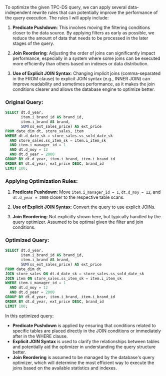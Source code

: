 To optimize the given TPC-DS query, we can apply several data-independent rewrite rules that can potentially improve the performance of the query execution. The rules I will apply include:

1. **Predicate Pushdown**: This involves moving the filtering conditions closer to the data source. By applying filters as early as possible, we reduce the amount of data that needs to be processed in the later stages of the query.

2. **Join Reordering**: Adjusting the order of joins can significantly impact performance, especially in a system where some joins can be executed more efficiently than others based on indexes or data distribution.

3. **Use of Explicit JOIN Syntax**: Changing implicit joins (comma-separated in the FROM clause) to explicit JOIN syntax (e.g., INNER JOIN) can improve readability and sometimes performance, as it makes the join conditions clearer and allows the database engine to optimize better.

### Original Query:
```sql
SELECT dt.d_year,
       item.i_brand_id AS brand_id,
       item.i_brand AS brand,
       SUM(ss_ext_sales_price) AS ext_price
FROM date_dim dt, store_sales, item
WHERE dt.d_date_sk = store_sales.ss_sold_date_sk
  AND store_sales.ss_item_sk = item.i_item_sk
  AND item.i_manager_id = 1
  AND dt.d_moy = 12
  AND dt.d_year = 2000
GROUP BY dt.d_year, item.i_brand, item.i_brand_id
ORDER BY dt.d_year, ext_price DESC, brand_id
LIMIT 100;
```

### Applying Optimization Rules:

1. **Predicate Pushdown**: Move `item.i_manager_id = 1`, `dt.d_moy = 12`, and `dt.d_year = 2000` closer to the respective table scans.

2. **Use of Explicit JOIN Syntax**: Convert the query to use explicit JOINs.

3. **Join Reordering**: Not explicitly shown here, but typically handled by the query optimizer. Assumed to be optimal given the filter and join conditions.

### Optimized Query:
```sql
SELECT dt.d_year,
       item.i_brand_id AS brand_id,
       item.i_brand AS brand,
       SUM(ss_ext_sales_price) AS ext_price
FROM date_dim dt
JOIN store_sales ON dt.d_date_sk = store_sales.ss_sold_date_sk
JOIN item ON store_sales.ss_item_sk = item.i_item_sk
WHERE item.i_manager_id = 1
  AND dt.d_moy = 12
  AND dt.d_year = 2000
GROUP BY dt.d_year, item.i_brand, item.i_brand_id
ORDER BY dt.d_year, ext_price DESC, brand_id
LIMIT 100;
```

In this optimized query:
- **Predicate Pushdown** is applied by ensuring that conditions related to specific tables are placed directly in the JOIN conditions or immediately after in the WHERE clause.
- **Explicit JOIN Syntax** is used to clarify the relationships between tables and potentially aid the optimizer in understanding the query structure better.
- **Join Reordering** is assumed to be managed by the database's query optimizer, which will determine the most efficient way to execute the joins based on the available statistics and indexes.